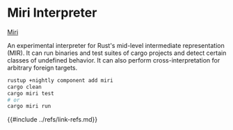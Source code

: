 # Miri Interpreter

[Miri][miri]

An experimental interpreter for Rust's mid-level intermediate representation (MIR). It can run binaries and test suites of cargo projects and detect certain classes of undefined behavior. It can also perform cross-interpretation for arbitrary foreign targets.

```bash
rustup +nightly component add miri
cargo clean
cargo miri test
# or
cargo miri run
```

[miri]: https://github.com/rust-lang/miri
{{#include ../refs/link-refs.md}}
